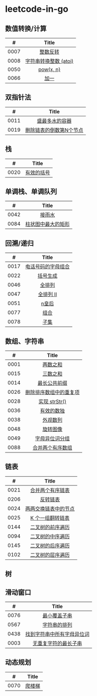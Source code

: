 # leetcode-in-go

## 数值转换/计算

| # | Title |
|:---:|:---:|
| 0007 | [整数反转](./algorithms/0007.reverse-integer/README.md) |
| 0008 | [字符串转换整数 (atoi)](./algorithms/0008.string-to-integer-atoi/README.md) |
| 0050 | [pow(x, n)](./algorithms/0050.powx-n/README.md) |
| 0066 | [加一](./algorithms/0066.plus-one/README.md) |

## 双指针法

| # | Title |
|:---:|:---:|
| 0011 | [盛最多水的容器](./algorithms/0011.container-with-most-water/README.md) |
| 0019 | [删除链表的倒数第N个节点](./algorithms/0019.remove-nth-node-from-end-of-list/README.md) |

## 栈

| # | Title |
|:---:|:---:|
| 0020 | [有效的括号](./algorithms/0020.valid-parentheses/README.md) |

## 单调栈、单调队列

| # | Title |
|:---:|:---:|
| 0042 | [接雨水](./algorithms/0042.trapping-rain-water/README.md) |
| 0084 | [柱状图中最大的矩形](./algorithms/0084.largest-rectangle-in-histogram/README.md) |

## 回溯/递归

| # | Title |
|:---:|:---:|
| 0017 | [电话号码的字母组合](./algorithms/0017.letter-combinations-of-a-phone-number/README.md) |
| 0022 | [括号生成](./algorithms/0022.generate-parentheses/README.md) |
| 0046 | [全排列](./algorithms/0046.permutations/README.md) |
| 0047 | [全排列 II](./algorithms/0047.permutations-ii/README.md) |
| 0051 | [n皇后](./algorithms/0051.n-queens/README.md) |
| 0077 | [组合](./algorithms/0077.combinations/README.md) |
| 0078 | [子集](./algorithms/0078.subsets/README.md) |

## 数组、字符串

| # | Title |
|:---:|:---:|
| 0001 | [两数之和](./algorithms/0001.two-sum/README.md) |
| 0015 | [三数之和](./algorithms/0015.3sum/README.md) |
| 0014 | [最长公共前缀](./algorithms/0014.longest-common-prefix/README.md) |
| 0026 | [删除排序数组中的重复项](./algorithms/0026.remove-duplicates-from-sorted-array/README.md) |
| 0028 | [实现 strStr()](./algorithms/0028.implement-strstr/README.md) |
| 0036 | [有效的数独](./algorithms/0036.valid-sudoku/README.md) |
| 0038 | [外观数列](./algorithms/0038.count-and-say/README.md) |
| 0048 | [旋转图像](./algorithms/0048.rotate-image/README.md) |
| 0049 | [字母异位词分组](./algorithms/0049.group-anagrams/README.md) |
| 0088 | [合并两个有序数组](./algorithms/0088.merge-sorted-array/README.md) |

## 链表

| # | Title |
|:---:|:---:|
| 0021 | [合并两个有序链表](./algorithms/0021.merge-two-sorted-lists/README.md) |
| 0206 | [反转链表](./algorithms/0206.reverse-linked-list/README.md) |
| 0024 | [两两交换链表中的节点](./algorithms/0024.swap-nodes-in-pairs/README.md) |
| 0025 | [K 个一组翻转链表](./algorithms/0025.reverse-nodes-in-k-group/README.md) |
| 0144 | [二叉树的前序遍历](./algorithms/0144.binary-tree-preorder-traversal/README.md) |
| 0094 | [二叉树的中序遍历](./algorithms/0094.binary-tree-inorder-traversal/README.md) |
| 0145 | [二叉树的后序遍历](./algorithms/0145.binary-tree-postorder-traversal/README.md) |
| 0102 | [二叉树的层序遍历](./algorithms/0102.binary-tree-level-order-traversal/README.md) |

## 树

## 滑动窗口

| # | Title |
|:---:|:---:|
| 0076 | [最小覆盖子串](./algorithms/0076.minimum-window-substring/README.md) |
| 0567 | [字符串的排列](./algorithms/0567.permutation-in-string/README.md) |
| 0438 | [找到字符串中所有字母异位词](./algorithms/0438.find-all-anagrams-in-a-string/README.md) |
| 0003 | [无重复字符的最长子串](./algorithms/0003.longest-substring-without-repeating-characters/README.md) |

## 动态规划

| # | Title |
|:---:|:---:|
| 0070 | [爬楼梯](./algorithms/0070.climbing-stairs/README.md) |